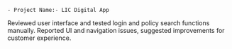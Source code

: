     - Project Name:- LIC Digital App
Reviewed user interface and tested login and policy search functions manually. Reported UI and navigation issues, suggested improvements for customer experience.
